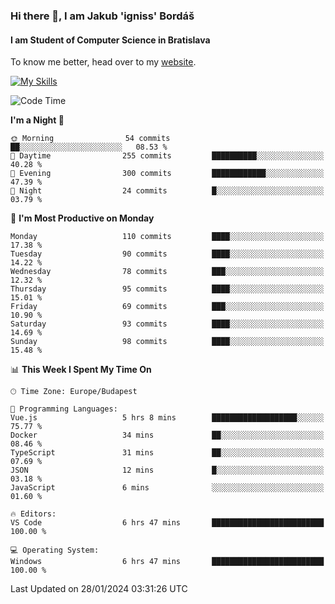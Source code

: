 ### Hi there 👋, I am Jakub 'igniss' Bordáš

#### I am Student of Computer Science in Bratislava
To know me better, head over to my [website](https://bordas.sk).

[![My Skills](https://skillicons.dev/icons?i=js,html,css,figma,svelte,java,kotlin,python,postgresql,typescript,nest,nodejs)](https://bordas.sk)


<!--START_SECTION:waka-->
![Code Time](http://img.shields.io/badge/Code%20Time-1%2C375%20hrs%2053%20mins-blue)

**I'm a Night 🦉** 

```text
🌞 Morning                54 commits          ██░░░░░░░░░░░░░░░░░░░░░░░   08.53 % 
🌆 Daytime                255 commits         ██████████░░░░░░░░░░░░░░░   40.28 % 
🌃 Evening                300 commits         ████████████░░░░░░░░░░░░░   47.39 % 
🌙 Night                  24 commits          █░░░░░░░░░░░░░░░░░░░░░░░░   03.79 % 
```
📅 **I'm Most Productive on Monday** 

```text
Monday                   110 commits         ████░░░░░░░░░░░░░░░░░░░░░   17.38 % 
Tuesday                  90 commits          ████░░░░░░░░░░░░░░░░░░░░░   14.22 % 
Wednesday                78 commits          ███░░░░░░░░░░░░░░░░░░░░░░   12.32 % 
Thursday                 95 commits          ████░░░░░░░░░░░░░░░░░░░░░   15.01 % 
Friday                   69 commits          ███░░░░░░░░░░░░░░░░░░░░░░   10.90 % 
Saturday                 93 commits          ████░░░░░░░░░░░░░░░░░░░░░   14.69 % 
Sunday                   98 commits          ████░░░░░░░░░░░░░░░░░░░░░   15.48 % 
```


📊 **This Week I Spent My Time On** 

```text
🕑︎ Time Zone: Europe/Budapest

💬 Programming Languages: 
Vue.js                   5 hrs 8 mins        ███████████████████░░░░░░   75.77 % 
Docker                   34 mins             ██░░░░░░░░░░░░░░░░░░░░░░░   08.46 % 
TypeScript               31 mins             ██░░░░░░░░░░░░░░░░░░░░░░░   07.69 % 
JSON                     12 mins             █░░░░░░░░░░░░░░░░░░░░░░░░   03.18 % 
JavaScript               6 mins              ░░░░░░░░░░░░░░░░░░░░░░░░░   01.60 % 

🔥 Editors: 
VS Code                  6 hrs 47 mins       █████████████████████████   100.00 % 

💻 Operating System: 
Windows                  6 hrs 47 mins       █████████████████████████   100.00 % 
```


 Last Updated on 28/01/2024 03:31:26 UTC
<!--END_SECTION:waka-->
